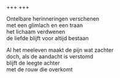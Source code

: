 +++
+++

Ontelbare herinneringen verschenen \
met een glimlach en een traan \
het lichaam verdwenen \
de liefde blijft voor altijd bestaan

Al het meeleven maakt de pijn wat zachter \
doch, als de aandacht is verstomd  \
blijft de leegte achter \
met de rouw die overkomt
